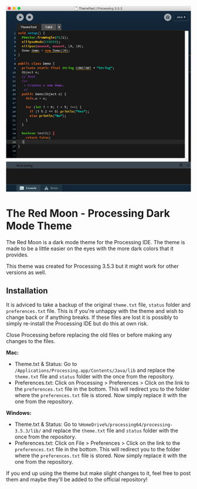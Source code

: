 ![screenshot](https://github.com/LazyDkk/Processing-Dark-Theme-3.5.3/blob/master/screenshot.png)

The Red Moon - Processing Dark Mode Theme
==============================================

The Red Moon is a dark mode theme for the Processing IDE. The theme is made to be a little easier on the eyes with the more dark colors that it provides.

This theme was created for Processing 3.5.3 but it might work for other versions as well.

## Installation ##

It is adviced to take a backup of the original `theme.txt` file, `status` folder and `preferences.txt` file. This is if you're unhappy with the theme and wish to change back or if anything breaks. If these files are lost it is possibly to simply re-install the Processing IDE but do this at own risk.

Close Processing before replacing the old files or before making any changes to the files.

**Mac:**
* Theme.txt & Status: Go to `/Applications/Processing.app/Contents/Java/lib` and replace the `theme.txt` file and `status` folder with the once from the repository.
* Preferences.txt: Click on Processing > Preferences > Click on the link to the `preferences.txt` file in the bottom. This will redirect you to the folder where the `preferences.txt` file is stored. Now simply replace it with the one from the repository.

**Windows:**
* Theme.txt & Status: Go to `%HomeDrive%/processing64/processing-3.5.3/lib/` and replace the `theme.txt` file and `status` folder with the once from the repository.
* Preferences.txt: Click on File > Preferences > Click on the link to the `preferences.txt` file in the bottom. This will redirect you to the folder where the `preferences.txt` file is stored. Now simply replace it with the one from the repository.


If you end up using the theme but make slight changes to it, feel free to post them and maybe they'll be added to the official repository!
